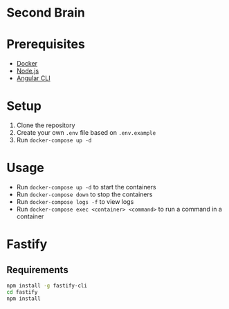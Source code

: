 # Second Brain

# Prerequisites
- [Docker](https://www.docker.com/)
- [Node.js](https://nodejs.org/en/download/)
- [Angular CLI](https://angular.io/cli)

# Setup
1. Clone the repository
2. Create your own `.env` file based on `.env.example`
3. Run `docker-compose up -d`

# Usage
- Run `docker-compose up -d` to start the containers
- Run `docker-compose down` to stop the containers
- Run `docker-compose logs -f` to view logs
- Run `docker-compose exec <container> <command>` to run a command in a container

# Fastify

## Requirements
```bash
npm install -g fastify-cli
cd fastify
npm install
```